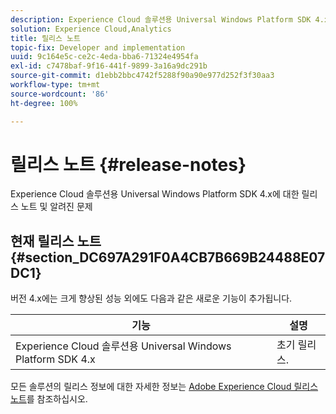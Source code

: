```yaml
---
description: Experience Cloud 솔루션용 Universal Windows Platform SDK 4.x에 대한 릴리스 노트 및 알려진 문제
solution: Experience Cloud,Analytics
title: 릴리스 노트
topic-fix: Developer and implementation
uuid: 9c164e5c-ce2c-4eda-bba6-71324e4954fa
exl-id: c7478baf-9f16-441f-9899-3a16a9dc291b
source-git-commit: d1ebb2bbc4742f5288f90a90e977d252f3f30aa3
workflow-type: tm+mt
source-wordcount: '86'
ht-degree: 100%

---
```


# 릴리스 노트 {#release-notes}

Experience Cloud 솔루션용 Universal Windows Platform SDK 4.x에 대한 릴리스 노트 및 알려진 문제

## 현재 릴리스 노트 {#section_DC697A291F0A4CB7B669B24488E07DC1}

버전 4.x에는 크게 향상된 성능 외에도 다음과 같은 새로운 기능이 추가됩니다.

| 기능 | 설명 |
|--- |--- |
| Experience Cloud 솔루션용 Universal Windows Platform SDK 4.x | 초기 릴리스. |

모든 솔루션의 릴리스 정보에 대한 자세한 정보는 [Adobe Experience Cloud 릴리스 노트](https://experienceleague.adobe.com/docs/release-notes/experience-cloud/current.html?lang=ko-KR)를 참조하십시오.
